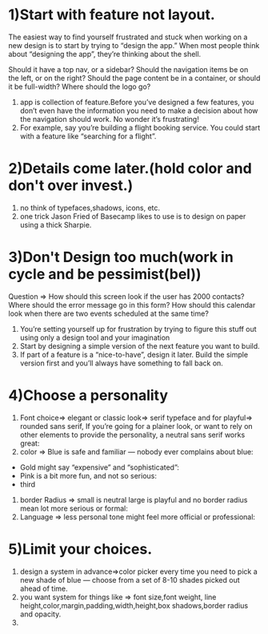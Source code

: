# 1)Start with feature not layout. 
The easiest way to find yourself frustrated and stuck when working on a new
design is to start by trying to “design the app.” When most people think
about “designing the app”, they’re thinking about the shell.

Should it have a top nav, or a sidebar?
Should the navigation items be on the left, or on the right?
Should the page content be in a container, or should it be full-width?
Where should the logo go?  

1. app is collection of feature.Before you’ve
designed a few features, you don’t even have the information you need to
make a decision about how the navigation should work. No wonder it’s
frustrating!
2. For example, say you’re building a flight booking service. You could start
with a feature like “searching for a flight”.

# 2)Details come later.(hold color and don't over invest.)
1. no think of  typefaces,shadows, icons, etc.
2. one trick Jason Fried of Basecamp likes to use is to design on paper using a thick Sharpie.

# 3)Don't Design too much(work in cycle and be pessimist(bel))
Question => 
How should this screen look if the user has 2000 contacts?
Where should the error message go in this form?
How should this calendar look when there are two events scheduled at the
same time?
1. You’re setting yourself up for frustration by trying to figure this stuff out
using only a design tool and your imagination
2. Start by
designing a simple version of the next feature you want to build.
3. If part of a feature is a “nice-to-have”, design it later. Build the simple version
first and you’ll always have something to fall back on.

# 4)Choose a personality
1. Font choice=>  elegant or classic look=> serif typeface and for playful=> rounded sans serif, If you’re going for a plainer look, or want to rely on other elements to provide
the personality, a neutral sans serif works great:
2. color => Blue is safe and familiar — nobody ever complains about blue:
- Gold might say “expensive” and “sophisticated”:
- Pink is a bit more fun, and not so serious:
- third

1. border Radius => small is neutral large is playful and no border radius mean lot more serious or formal:
2. Language => less personal tone might feel more official or professional:

# 5)Limit your choices. 
1. design a system in advance=>color picker every time you need to pick a new shade of blue — choose from a set of 8-10 shades picked out ahead of time.
2. you want system for things like => font size,font weight, line height,color,margin,padding,width,height,box shadows,border radius and opacity.
3. 